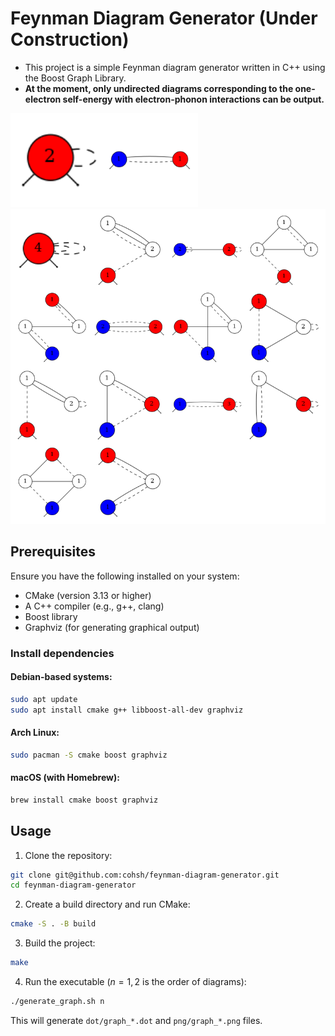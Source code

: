 # Feynman Diagram Generator (Under Construction)

- This project is a simple Feynman diagram generator written in C++ using the Boost Graph Library.
- **At the moment, only undirected diagrams corresponding to the one-electron self-energy with electron-phonon interactions can be output.**

<img src="images/first.png" width="300" >

<img src="images/second.png" width="600" >

## Prerequisites

Ensure you have the following installed on your system:
- CMake (version 3.13 or higher)
- A C++ compiler (e.g., g++, clang)
- Boost library
- Graphviz (for generating graphical output)

### Install dependencies
#### Debian-based systems:
```bash
sudo apt update
sudo apt install cmake g++ libboost-all-dev graphviz
```

#### Arch Linux:
```bash
sudo pacman -S cmake boost graphviz
```

#### macOS (with Homebrew):
```bash
brew install cmake boost graphviz
```

## Usage

1. Clone the repository:
```bash
git clone git@github.com:cohsh/feynman-diagram-generator.git
cd feynman-diagram-generator
```

2. Create a build directory and run CMake:
```bash
cmake -S . -B build
```

3. Build the project:
```bash
make
```

4. Run the executable ($n=1,2$ is the order of diagrams):
```bash
./generate_graph.sh n
```
This will generate `dot/graph_*.dot` and `png/graph_*.png` files.